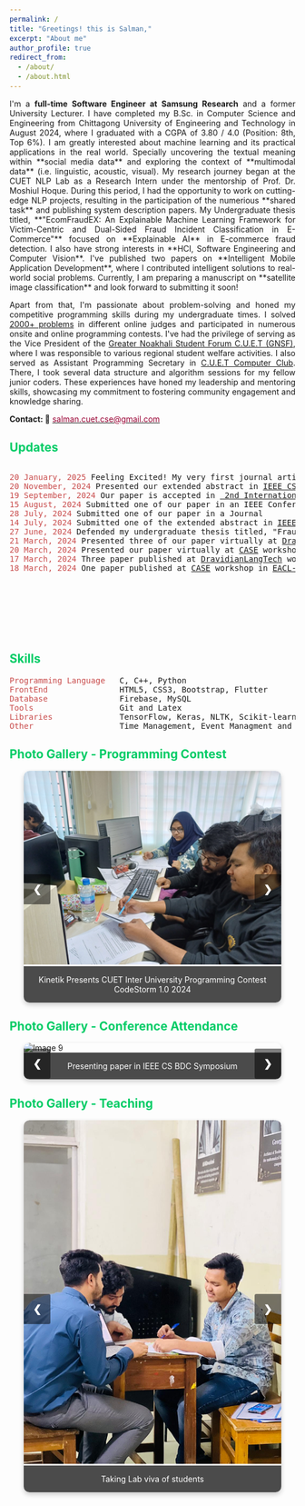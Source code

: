 ```yaml
---
permalink: /
title: "Greetings! this is Salman,"
excerpt: "About me"
author_profile: true
redirect_from: 
  - /about/
  - /about.html
---
```


<p align="justify">
I'm a <b>full-time Software Engineer at Samsung Research</b> and a former University Lecturer. I have completed my B.Sc. in Computer Science and Engineering from Chittagong University of Engineering and Technology in August 2024, where I graduated with a CGPA of 3.80 / 4.0 (Position: 8th, Top 6%). I am greatly interested about machine learning and its practical applications in the real world. Specially uncovering the textual meaning within **social media data** and exploring the context of **multimodal data** (i.e. linguistic, acoustic, visual). My research journey began at the CUET NLP Lab as a Research Intern under the mentorship of Prof. Dr. Moshiul Hoque. During this period, I had the opportunity to work on cutting-edge NLP projects, resulting in the participation of the numerious **shared task** and publishing system description papers. My Undergraduate thesis titled, **"EcomFraudEX: An Explainable Machine Learning Framework for Victim-Centric and Dual-Sided Fraud Incident Classification in E-Commerce"** focused on **Explainable AI** in E-commerce fraud detection. I also have strong interests in **HCI, Software Engineering and Computer Vision**. I've published two papers on **Intelligent Mobile Application Development**, where I contributed intelligent solutions to real-world social problems. Currently, I am preparing a manuscript on **satellite image classification** and look forward to submitting it soon! 
</p>
 
<p align="justify">
Apart from that, I'm passionate about problem-solving and honed my competitive programming skills during my undergraduate times. I solved <a href = "https://www.stopstalk.com/user/profile/woolgatherer">2000+ problems</a> in different online judges and participated in numerous onsite and online programming contests. I've had the privilege of serving as the Vice President of the <a href = "https://m.facebook.com/people/Greater-Noakhali-Students-Forum-CUET/100083839316528/">Greater Noakhali Student Forum C.U.E.T (GNSF)</a>, where I was responsible to various regional student welfare activities. I also served as Assistant Programming Secretary in <a href = "https://www.facebook.com/cuetcomputerclub/">C.U.E.T Computer Club</a>. There, I took several data structure and algorithm sessions for my fellow junior coders. These experiences have honed my leadership and mentoring skills, showcasing my commitment to fostering community engagement and knowledge sharing.
</p>

<b>Contact: 📧</b> [<font color= "#990033" >salman.cuet.cse@gmail.com</font>](salman.cuet.cse@gmail.com)

## <font color="#00cc66"> Updates </font>
<div style="height: 300px; overflow: auto;">
<pre>
<span style="color:rgb(201, 76, 76)">20 January, 2025</span> Feeling Excited! My very first journal article is published in a <a href = "https://publications.eai.eu/index.php/sis/article/view/6789">Scopus indexed Q2 journal</a>
<span style="color:rgb(201, 76, 76)">20 November, 2024</span> Presented our extended abstract in <a href = "https://symposium24.ieeecsbdc.org/">IEEE CS BDC Symposium 2024</a>
<span style="color:rgb(201, 76, 76)">19 September, 2024</span> Our paper is accepted in <a href = "https://www.acctcomputing.com/"> 2nd International Conference on Advanced Computing & Communication Technologies (Delhi, India) </a>
<span style="color:rgb(201, 76, 76)">15 August, 2024</span> Submitted one of our paper in an IEEE Conference 
<span style="color:rgb(201, 76, 76)">28 July, 2024</span> Submitted one of our paper in a Journal 
<span style="color:rgb(201, 76, 76)">14 July, 2024</span> Submitted one of the extended abstract in <a href = "https://symposium24.ieeecsbdc.org/">IEEE CS BDC Symposium 2024</a>
<span style="color:rgb(201, 76, 76)">27 June, 2024</span> Defended my undergraduate thesis titled, "Fraud Incident Classification and Assistance System for Bangladeshi E-Commerce Market Using Machine Learning"
<span style="color:rgb(201, 76, 76)">21 March, 2024</span> Presented three of our paper virtually at <a href = "https://sites.google.com/view/dravidianlangtech-2024/">DravidianLangTech2024</a> workshop in <a href="https://2024.eacl.org/">EACL-2024</a>
<span style="color:rgb(201, 76, 76)">20 March, 2024</span> Presented our paper virtually at <a href = "https://emw.ku.edu.tr/case-2024/">CASE</a> workshop in <a href="https://2024.eacl.org/">EACL-2024</a> [<a href = "https://twitter.com/caseworkshop/status/1771137001288323256">Link</a>]
<span style="color:rgb(201, 76, 76)">17 March, 2024</span> Three paper published at <a href = "https://sites.google.com/view/dravidianlangtech-2024/">DravidianLangTech</a> workshop in <a href="https://2024.eacl.org/">EACL-2024</a>
<span style="color:rgb(201, 76, 76)">18 March, 2024</span> One paper published at <a href = "https://emw.ku.edu.tr/case-2024/">CASE</a> workshop in <a href="https://2024.eacl.org/">EACL-2024</a>
</pre>
</div>

## <font color="#00cc66">Skills</font>

<pre>
<span style="color:rgb(201, 76, 76)">Programming Language</span>   C, C++, Python
<span style="color:rgb(201, 76, 76)">FrontEnd</span>               HTML5, CSS3, Bootstrap, Flutter
<span style="color:rgb(201, 76, 76)">Database</span>               Firebase, MySQL
<span style="color:rgb(201, 76, 76)">Tools</span>                  Git and Latex
<span style="color:rgb(201, 76, 76)">Libraries</span>              TensorFlow, Keras, NLTK, Scikit-learn, Gensim, and Pytorch 
<span style="color:rgb(201, 76, 76)">Other</span>                  Time Management, Event Managment and Team Work
</pre>

## <font color="#00cc66"> Photo Gallery - Programming Contest</font>
<div class="slider">
  <div class="slides">  
    <div class="slide">
      <img src="Gallery/fossil1.jpg" alt="Image 1">
      <div class="caption">Kinetik Presents CUET Inter University Programming Contest CodeStorm 1.0 2024</div>
    </div>
    <div class="slide">
      <img src="Gallery/iiuc.jpg" alt="Image 2">
      <div class="caption">15th IIUC Inter University Programming Contest 2023</div>
    </div>
    <div class="slide">
      <img src="Gallery/cuetiupc.jpg" alt="Image 3">
      <div class="caption">CUET CSE Fest 2022 - Inter University Programming Contest</div>
    </div>
    <div class="slide">
      <img src="Gallery/cc2.jpg" alt="Image 4">
      <div class="caption">Programmer of the Semester Awarded by CUET Computer Club</div>
    </div>
    <div class="slide">
      <img src="Gallery/cuetiupc2.jpg" alt="Image 5">
      <div class="caption">CUET CSE Fest 2022 - Inter University Programming Contest</div>
    </div>
    <div class="slide">
      <img src="Gallery/cuetiupc4.jpg" alt="Image 6">
      <div class="caption">CUET CSE Fest 2022 - Inter University Programming Contest</div>
    </div>
    <div class="slide">
      <img src="Gallery/cc1.jpg" alt="Image 7">
      <div class="caption">Programmer of the Semester Awarded by CUET Computer Club</div>
    </div>
    <div class="slide">
      <img src="Gallery/fossil2.jpg" alt="Image 8">
      <div class="caption">Kinetik Presents CUET Inter University Programming Contest CodeStorm 1.0 2024</div>
    </div>
    <div class="slide">
      <img src="Gallery/cuetiupc3.jpg" alt="Image 9">
      <div class="caption">CUET CSE Fest 2022 - Inter University Programming Contest</div>
    </div>
  </div>
  <a class="prev" onclick="changeSlide(-1)">&#10094;</a>
  <a class="next" onclick="changeSlide(1)">&#10095;</a>
</div>

## <font color="#00cc66"> Photo Gallery - Conference Attendance</font>
<div class="slider">
  <div class="slides">
    <div class="slide">
      <img src="Gallery/ieeecsbdc1.png" alt="Image 9">
      <div class="caption">Presenting paper in IEEE CS BDC Symposium</div>
    </div>
    <div class="slide">
      <img src="Gallery/ieeecsbdc2.png" alt="Image 10">
      <div class="caption">Receiving certificate in IEEE CS BDC Symposium</div>
    </div>
  </div>
  <a class="prev" onclick="changeSlide(-1)">&#10094;</a>
  <a class="next" onclick="changeSlide(1)">&#10095;</a>
</div>

## <font color="#00cc66"> Photo Gallery - Teaching</font>
<div class="slider">
  <div class="slides">
    <div class="slide">
      <img src="Gallery/teaching2.jpg" alt="Image 11">
      <div class="caption">Taking Lab viva of students</div>
    </div>
    <div class="slide">
      <img src="Gallery/teaching.jpg" alt="Image 12">
      <div class="caption">Teaching in a class</div>
    </div>
    <div class="slide">
      <img src="Gallery/teaching6.jpg" alt="Image 13">
      <div class="caption">A random NNFL class</div>
    </div>
    <div class="slide">
      <img src="Gallery/teaching5.jpg" alt="Image 14">
      <div class="caption">Teaching student how to utilize ChatGPT</div>
    </div>
    <div class="slide">
      <img src="Gallery/teaching1.jpg" alt="Image 15">
      <div class="caption">Bunch of writings in the board</div>
    </div>
  </div>
  <a class="prev" onclick="changeSlide(-1)">&#10094;</a>
  <a class="next" onclick="changeSlide(1)">&#10095;</a>
</div>


<style>
  .slider {
    position: relative;
    max-width: 90%;
    margin: auto;
    border-radius: 10px;
    overflow: hidden;
    box-shadow: 0 4px 8px rgba(0, 0, 0, 0.2);
  }

  .slides {
    display: flex;
    transition: transform 0.5s ease-in-out;
    width: 100%;
  }

  .slide {
    min-width: 100%;
    box-sizing: border-box;
  }

  .slide img {
    width: 100%;
    height: auto;
    border-radius: 10px 10px 0 0;
  }

  .caption {
    text-align: center;
    background: rgba(0, 0, 0, 0.7);
    color: #fff;
    padding: 15px;
    font-size: 1em;
  }

  .prev, .next {
    cursor: pointer;
    position: absolute;
    top: 50%;
    padding: 16px;
    margin-top: -22px;
    color: white;
    font-weight: bold;
    font-size: 18px;
    transition: 0.6s ease;
    user-select: none;
    background-color: rgba(0, 0, 0, 0.5);
  }

  .next {
    right: 0;
    border-radius: 3px 0 0 3px;
  }

  .prev {
    left: 0;
    border-radius: 0 3px 3px 0;
  }

  .prev:hover, .next:hover {
    background-color: rgba(0, 0, 0, 0.8);
  }
</style>

<script>
  document.querySelectorAll('.slider').forEach((slider) => {
    let currentIndex = 0;
    const slides = slider.querySelectorAll('.slide');
    const slidesContainer = slider.querySelector('.slides');

    function showSlide(index) {
      if (index >= slides.length) {
        currentIndex = 0;
      } else if (index < 0) {
        currentIndex = slides.length - 1;
      } else {
        currentIndex = index;
      }
      const offset = -currentIndex * 100;
      slidesContainer.style.transform = `translateX(${offset}%)`;
    }

    function changeSlide(step) {
      clearInterval(autoSlideInterval);
      showSlide(currentIndex + step);
      autoSlideInterval = setInterval(() => changeSlide(1), 3000);
    }

    let autoSlideInterval = setInterval(() => changeSlide(1), 3000);

    slider.querySelector('.next').addEventListener('click', () => changeSlide(1));
    slider.querySelector('.prev').addEventListener('click', () => changeSlide(-1));
  });
</script>








